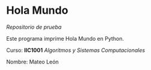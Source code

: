 # Hola Mundo

*Repositorio de prueba*

Este programa imprime Hola Mundo en Python.

Curso: **IIC1001** *Algoritmos y Sistemas Computacionales*

Nombre: Mateo León

